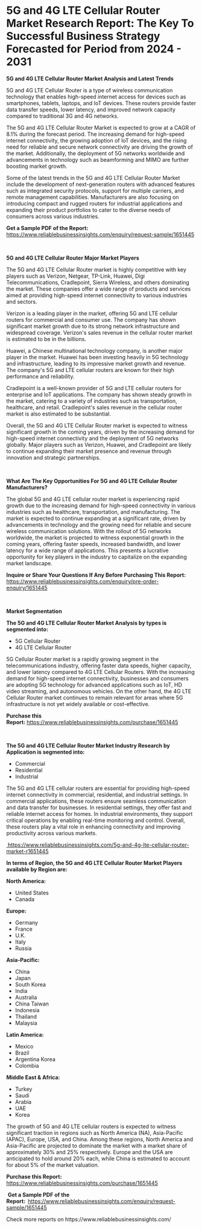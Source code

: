 <p><h1>5G and 4G LTE Cellular Router Market Research Report: The Key To Successful Business Strategy Forecasted for Period from 2024 - 2031</h1></p><p><strong>5G and 4G LTE Cellular Router Market Analysis and Latest Trends</strong></p>
<p><p>5G and 4G LTE Cellular Router is a type of wireless communication technology that enables high-speed internet access for devices such as smartphones, tablets, laptops, and IoT devices. These routers provide faster data transfer speeds, lower latency, and improved network capacity compared to traditional 3G and 4G networks.</p><p>The 5G and 4G LTE Cellular Router Market is expected to grow at a CAGR of 8.1% during the forecast period. The increasing demand for high-speed internet connectivity, the growing adoption of IoT devices, and the rising need for reliable and secure network connectivity are driving the growth of the market. Additionally, the deployment of 5G networks worldwide and advancements in technology such as beamforming and MIMO are further boosting market growth.</p><p>Some of the latest trends in the 5G and 4G LTE Cellular Router Market include the development of next-generation routers with advanced features such as integrated security protocols, support for multiple carriers, and remote management capabilities. Manufacturers are also focusing on introducing compact and rugged routers for industrial applications and expanding their product portfolios to cater to the diverse needs of consumers across various industries.</p></p>
<p><strong>Get a Sample PDF of the Report:&nbsp;</strong> <a href="https://www.reliablebusinessinsights.com/enquiry/request-sample/1651445">https://www.reliablebusinessinsights.com/enquiry/request-sample/1651445</a></p>
<p>&nbsp;</p>
<p><strong>5G and 4G LTE Cellular Router Major Market Players</strong></p>
<p><p>The 5G and 4G LTE Cellular Router market is highly competitive with key players such as Verizon, Netgear, TP-Link, Huawei, Digi Telecommunications, Cradlepoint, Sierra Wireless, and others dominating the market. These companies offer a wide range of products and services aimed at providing high-speed internet connectivity to various industries and sectors.</p><p>Verizon is a leading player in the market, offering 5G and LTE cellular routers for commercial and consumer use. The company has shown significant market growth due to its strong network infrastructure and widespread coverage. Verizon's sales revenue in the cellular router market is estimated to be in the billions.</p><p>Huawei, a Chinese multinational technology company, is another major player in the market. Huawei has been investing heavily in 5G technology and infrastructure, leading to its impressive market growth and revenue. The company's 5G and LTE cellular routers are known for their high performance and reliability.</p><p>Cradlepoint is a well-known provider of 5G and LTE cellular routers for enterprise and IoT applications. The company has shown steady growth in the market, catering to a variety of industries such as transportation, healthcare, and retail. Cradlepoint's sales revenue in the cellular router market is also estimated to be substantial.</p><p>Overall, the 5G and 4G LTE Cellular Router market is expected to witness significant growth in the coming years, driven by the increasing demand for high-speed internet connectivity and the deployment of 5G networks globally. Major players such as Verizon, Huawei, and Cradlepoint are likely to continue expanding their market presence and revenue through innovation and strategic partnerships.</p></p>
<p>&nbsp;</p>
<p><strong>What Are The Key Opportunities For 5G and 4G LTE Cellular Router Manufacturers?</strong></p>
<p><p>The global 5G and 4G LTE cellular router market is experiencing rapid growth due to the increasing demand for high-speed connectivity in various industries such as healthcare, transportation, and manufacturing. The market is expected to continue expanding at a significant rate, driven by advancements in technology and the growing need for reliable and secure wireless communication solutions. With the rollout of 5G networks worldwide, the market is projected to witness exponential growth in the coming years, offering faster speeds, increased bandwidth, and lower latency for a wide range of applications. This presents a lucrative opportunity for key players in the industry to capitalize on the expanding market landscape.</p></p>
<p><strong>Inquire or Share Your Questions If Any Before Purchasing This Report:</strong> <a href="https://www.reliablebusinessinsights.com/enquiry/pre-order-enquiry/1651445">https://www.reliablebusinessinsights.com/enquiry/pre-order-enquiry/1651445</a></p>
<p>&nbsp;</p>
<p><strong>Market Segmentation</strong></p>
<p><strong>The 5G and 4G LTE Cellular Router Market Analysis by types is segmented into:</strong></p>
<p><ul><li>5G Cellular Router</li><li>4G LTE Cellular Router</li></ul></p>
<p><p>5G Cellular Router market is a rapidly growing segment in the telecommunications industry, offering faster data speeds, higher capacity, and lower latency compared to 4G LTE Cellular Routers. With the increasing demand for high-speed internet connectivity, businesses and consumers are adopting 5G technology for advanced applications such as IoT, HD video streaming, and autonomous vehicles. On the other hand, the 4G LTE Cellular Router market continues to remain relevant for areas where 5G infrastructure is not yet widely available or cost-effective.</p></p>
<p><strong>Purchase this Report:&nbsp;</strong><a href="https://www.reliablebusinessinsights.com/purchase/1651445">https://www.reliablebusinessinsights.com/purchase/1651445</a></p>
<p>&nbsp;</p>
<p><strong>The 5G and 4G LTE Cellular Router Market Industry Research by Application is segmented into:</strong></p>
<p><ul><li>Commercial</li><li>Residential</li><li>Industrial</li></ul></p>
<p><p>The 5G and 4G LTE cellular routers are essential for providing high-speed internet connectivity in commercial, residential, and industrial settings. In commercial applications, these routers ensure seamless communication and data transfer for businesses. In residential settings, they offer fast and reliable internet access for homes. In industrial environments, they support critical operations by enabling real-time monitoring and control. Overall, these routers play a vital role in enhancing connectivity and improving productivity across various markets.</p></p>
<p><a href="https://www.reliablebusinessinsights.com/5g-and-4g-lte-cellular-router-market-r1651445">&nbsp;https://www.reliablebusinessinsights.com/5g-and-4g-lte-cellular-router-market-r1651445</a></p>
<p><strong>In terms of Region, the 5G and 4G LTE Cellular Router Market Players available by Region are:</strong></p>
<p>
    <p> <strong> North America: </strong>
        <ul>
            <li>United States</li>
            <li>Canada</li>
        </ul>
        </p> 
    <p> <strong> Europe: </strong>
        <ul>
            <li>Germany</li>
            <li>France</li>
            <li>U.K.</li>
            <li>Italy</li>
            <li>Russia</li>
        </ul>
        </p> 
    <p> <strong> Asia-Pacific: </strong>
        <ul>
            <li>China</li>
            <li>Japan</li>
            <li>South Korea</li>
            <li>India</li>
            <li>Australia</li>
            <li>China Taiwan</li>
            <li>Indonesia</li>
            <li>Thailand</li>
            <li>Malaysia</li>
        </ul>
        </p> 
    <p> <strong> Latin America: </strong>
        <ul>
            <li>Mexico</li>
            <li>Brazil</li>
            <li>Argentina Korea</li>
            <li>Colombia</li>
        </ul>
        </p> 
    <p> <strong> Middle East & Africa: </strong>
        <ul>
            <li>Turkey</li>
            <li>Saudi</li>
            <li>Arabia</li>
            <li>UAE</li>
            <li>Korea</li>
        </ul>
    </p>
    </p>
<p><p>The growth of 5G and 4G LTE cellular routers is expected to witness significant traction in regions such as North America (NA), Asia-Pacific (APAC), Europe, USA, and China. Among these regions, North America and Asia-Pacific are projected to dominate the market with a market share of approximately 30% and 25% respectively. Europe and the USA are anticipated to hold around 20% each, while China is estimated to account for about 5% of the market valuation.</p></p>
<p><strong>Purchase this Report: </strong><a href="https://www.reliablebusinessinsights.com/purchase/1651445">https://www.reliablebusinessinsights.com/purchase/1651445</a></p>
<p>&nbsp;<strong>Get a Sample PDF of the Report:&nbsp;&nbsp;</strong><a href="https://www.reliablebusinessinsights.com/enquiry/request-sample/1651445">https://www.reliablebusinessinsights.com/enquiry/request-sample/1651445</a></p>
<p><strong></strong></p>
<p>Check more reports on https://www.reliablebusinessinsights.com/</p>